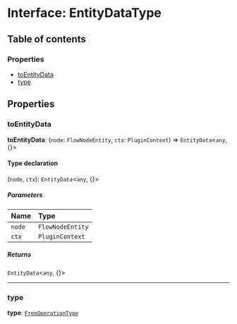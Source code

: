 # Interface: EntityDataType

## Table of contents

### Properties

* [toEntityData](/en/auto-docs/free-history-plugin/interfaces/EntityDataType.md#toentitydata)
* [type](/en/auto-docs/free-history-plugin/interfaces/EntityDataType.md#type)

## Properties

### toEntityData

**toEntityData**: (`node`: `FlowNodeEntity`, `ctx`: `PluginContext`) => `EntityData`<`any`, {}>

#### Type declaration

(`node`, `ctx`): `EntityData`<`any`, {}>

##### Parameters

| Name | Type |
| :------ | :------ |
| `node` | `FlowNodeEntity` |
| `ctx` | `PluginContext` |

##### Returns

`EntityData`<`any`, {}>

***

### type

**type**: [`FreeOperationType`](/en/auto-docs/free-history-plugin/enums/FreeOperationType.md)
